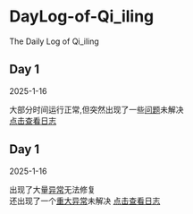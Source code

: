 # 

<div>
  <h1>DayLog-of-Qi_iling</h1>
  <p>The Daily Log of Qi_iling</p>
</div>
<div>
  <div>
    <h2>Day 1</h2>
    <p>2025-1-16</p>
    大部分时间运行正常,但突然出现了一些<a color=#ff00ff href="https://github.com/QiLingR/DayLog-of-Qi_iling/issues/2#issue-2792511872">问题</a>未解决</br>
    <a href="https://github.com/QiLingR/DayLog-of-Qi_iling/blob/main/Log/2025-1-16-log.txt" color="purple">点击查看日志</a>
  </div>
    <div>
    <h2>Day 1</h2>
    <p>2025-1-16</p>
    出现了大量<a color=#ff00ff href="https://github.com/QiLingR/DayLog-of-Qi_iling/issues/3">异常</a>无法修复</br>
    还出现了一个<a color=#ff00ff href="https://github.com/QiLingR/DayLog-of-Qi_iling/issues/4">重大异常</a>未解决
    <a href="https://github.com/QiLingR/DayLog-of-Qi_iling/blob/main/Log/2025-1-17-log.txt">点击查看日志</a>
  </div>

</div>
